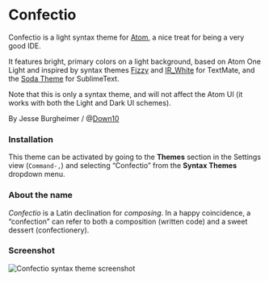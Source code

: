 # Confectio

Confectio is a light syntax theme for [Atom](http://atom.io/), a nice treat for being a very good IDE.

It features bright, primary colors on a light background, based on Atom One Light and inspired by syntax themes [Fizzy][fizzy] and [IR_White][irw] for TextMate, and the [Soda Theme][soda] for SublimeText.

Note that this is only a syntax theme, and will not affect the Atom UI (it works with both the Light and Dark UI schemes).

By Jesse Burgheimer / @[Down10](https://github.com/down10)


### Installation

This theme can be activated by going to the __Themes__ section in the Settings view (`Command-,`) and selecting “Confectio” from the __Syntax Themes__ dropdown menu.


### About the name

_Confectio_ is a Latin declination for _composing_. In a happy coincidence, a “confection” can refer to both a composition (written code) and a sweet dessert (confectionery).


### Screenshot

![Confectio syntax theme screenshot](https://www.dropbox.com/s/n684gga9z50yl71/Screenshot%202015-10-12%2016.42.06.PNG?dl=0)


[fizzy]: https://github.com/jglovier/fizzy
[irw]: http://blog.toddwerth.com/entries/3
[soda]: https://github.com/buymeasoda/soda-theme
